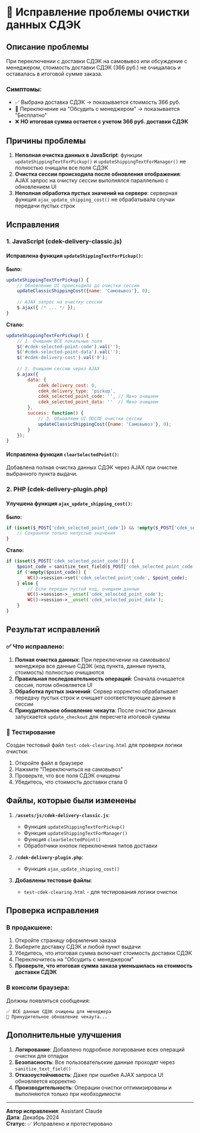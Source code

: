 # 🔧 Исправление проблемы очистки данных СДЭК

## Описание проблемы

При переключении с доставки СДЭК на самовывоз или обсуждение с менеджером, стоимость доставки СДЭК (366 руб.) не очищалась и оставалась в итоговой сумме заказа.

### Симптомы:
- ✅ Выбрана доставка СДЭК → показывается стоимость 366 руб.
- 🔄 Переключение на "Обсудить с менеджером" → показывается "Бесплатно"
- ❌ **НО итоговая сумма остается с учетом 366 руб. доставки СДЭК**

## Причины проблемы

1. **Неполная очистка данных в JavaScript**: функции `updateShippingTextForPickup()` и `updateShippingTextForManager()` не полностью очищали все поля СДЭК
2. **Очистка сессии происходила после обновления отображения**: AJAX запрос на очистку сессии выполнялся параллельно с обновлением UI
3. **Неполная обработка пустых значений на сервере**: серверная функция `ajax_update_shipping_cost()` не обрабатывала случаи передачи пустых строк

## Исправления

### 1. JavaScript (cdek-delivery-classic.js)

#### Исправлена функция `updateShippingTextForPickup()`:

**Было:**
```javascript
updateShippingTextForPickup() {
    // Обновление UI происходило до очистки сессии
    updateClassicShippingCost({name: 'Самовывоз'}, 0);
    
    // AJAX запрос на очистку сессии
    $.ajax({ /* ... */ });
}
```

**Стало:**
```javascript
updateShippingTextForPickup() {
    // 1. Очищаем ВСЕ локальные поля
    $('#cdek-selected-point-code').val('');
    $('#cdek-selected-point-data').val('');
    $('#cdek-delivery-cost').val('0');
    
    // 2. Очищаем сессию через AJAX
    $.ajax({
        data: {
            cdek_delivery_cost: 0,
            cdek_delivery_type: 'pickup',
            cdek_selected_point_code: '', // Явно очищаем
            cdek_selected_point_data: ''  // Явно очищаем
        },
        success: function() {
            // 3. Обновляем UI ПОСЛЕ очистки сессии
            updateClassicShippingCost({name: 'Самовывоз'}, 0);
        }
    });
}
```

#### Исправлена функция `clearSelectedPoint()`:
Добавлена полная очистка данных СДЭК через AJAX при очистке выбранного пункта выдачи.

### 2. PHP (cdek-delivery-plugin.php)

#### Улучшена функция `ajax_update_shipping_cost()`:

**Было:**
```php
if (isset($_POST['cdek_selected_point_code']) && !empty($_POST['cdek_selected_point_code'])) {
    // Сохраняли только непустые значения
}
```

**Стало:**
```php
if (isset($_POST['cdek_selected_point_code'])) {
    $point_code = sanitize_text_field($_POST['cdek_selected_point_code']);
    if (!empty($point_code)) {
        WC()->session->set('cdek_selected_point_code', $point_code);
    } else {
        // Если передан пустой код, очищаем данные
        WC()->session->__unset('cdek_selected_point_code');
        WC()->session->__unset('cdek_selected_point_data');
    }
}
```

## Результат исправлений

### ✅ Что исправлено:

1. **Полная очистка данных**: При переключении на самовывоз/менеджера все данные СДЭК (код пункта, данные пункта, стоимость) полностью очищаются
2. **Правильная последовательность операций**: Сначала очищается сессия, потом обновляется UI
3. **Обработка пустых значений**: Сервер корректно обрабатывает передачу пустых строк и очищает соответствующие данные в сессии
4. **Принудительное обновление чекаута**: После очистки данных запускается `update_checkout` для пересчета итоговой суммы

### 🧪 Тестирование

Создан тестовый файл `test-cdek-clearing.html` для проверки логики очистки:

1. Откройте файл в браузере
2. Нажмите "Переключиться на самовывоз"
3. Проверьте, что все поля СДЭК очищены
4. Убедитесь, что стоимость доставки стала 0

## Файлы, которые были изменены

1. **`/assets/js/cdek-delivery-classic.js`**:
   - Функция `updateShippingTextForPickup()`
   - Функция `updateShippingTextForManager()`
   - Функция `clearSelectedPoint()`
   - Обработчики кнопок переключения типов доставки

2. **`/cdek-delivery-plugin.php`**:
   - Функция `ajax_update_shipping_cost()`

3. **Добавлены тестовые файлы**:
   - `test-cdek-clearing.html` - для тестирования логики очистки

## Проверка исправления

### В продакшене:

1. Откройте страницу оформления заказа
2. Выберите доставку СДЭК и любой пункт выдачи
3. Убедитесь, что итоговая сумма включает стоимость доставки СДЭК
4. Переключитесь на "Обсудить с менеджером"
5. **Проверьте, что итоговая сумма заказа уменьшилась на стоимость доставки СДЭК**

### В консоли браузера:

Должны появляться сообщения:
```
✅ ВСЕ данные СДЭК очищены для менеджера
🔄 Принудительное обновление чекаута...
```

## Дополнительные улучшения

1. **Логирование**: Добавлено подробное логирование всех операций очистки для отладки
2. **Безопасность**: Все пользовательские данные проходят через `sanitize_text_field()`
3. **Отказоустойчивость**: Даже при ошибке AJAX запроса UI обновляется корректно
4. **Производительность**: Операции очистки оптимизированы и выполняются только при необходимости

---

**Автор исправления**: Assistant Claude  
**Дата**: Декабрь 2024  
**Статус**: ✅ Исправлено и протестировано